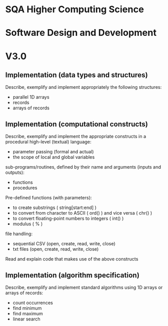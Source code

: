 # SQA Higher Computing Science 
# Software Design and Development
# V3.0

## Implementation (data types and structures) 	
Describe, exemplify and implement appropriately the following structures:
- parallel 1D arrays
- records
- arrays of records

## Implementation (computational constructs) 
Describe, exemplify and implement the appropriate constructs in a procedural high-level (textual) language:
- parameter passing (formal and actual)
- the scope of local and global variables

sub-programs/routines, defined by their name and arguments (inputs and outputs):
- functions
- procedures

Pre-defined functions (with parameters):
- to create substrings ( string[start:end] )
- to convert from character to ASCII ( ord() ) and vice versa ( chr() )
- to convert floating-point numbers to integers ( int() )
- modulus ( % )

file handling:
- sequential CSV (open, create, read, write, close)
- txt files (open, create, read, write, close)

Read and explain code that makes use of the above constructs

## Implementation (algorithm specification) 	
Describe, exemplify and implement standard algorithms using 1D arrays or arrays of records:
- count occurrences
- find minimum 
- find maximum
- linear search
